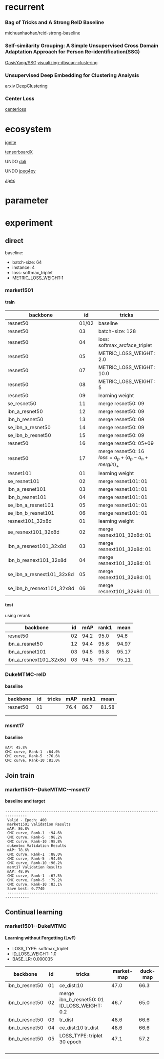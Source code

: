 # recurrent

### Bag of Tricks and A Strong ReID Baseline

[michuanhaohao/reid-strong-baseline](https://github.com/michuanhaohao/reid-strong-baseline)

### Self-similarity Grouping: A Simple Unsupervised Cross Domain Adaptation Approach for Person Re-identification(SSG)

[OasisYang/SSG](https://github.com/OasisYang/SSG)
[visualizing-dbscan-clustering](https://www.naftaliharris.com/blog/visualizing-dbscan-clustering/)

### Unsupervised Deep Embedding for Clustering Analysis

[arxiv](https://arxiv.org/abs/1511.06335)
[DeepClustering](https://github.com/Deepayan137/DeepClustering)


### Center Loss

[centerloss](https://github.com/jxgu1016/MNIST_center_loss_pytorch/blob/master/MNIST_with_centerloss.py)



# ecosystem

[ignite](https://github.com/pytorch/ignite)

[tensorboardX](https://github.com/lanpa/tensorboardX)

UNDO [dali](https://github.com/NVIDIA/DALI)

UNDO [jpeg4py](https://github.com/ajkxyz/jpeg4py)

[apex](https://github.com/NVIDIA/apex)

# parameter

# experiment

## direct

baseline:

- batch-size: 64
- instance: 4
- loss: softmax_triplet
- METRIC_LOSS_WEIGHT:1

### market1501

#### train

| backbone                  | id    | tricks                                                       | mAP  | rank1 | mean  |
| ------------------------- | ----- | ------------------------------------------------------------ | ---- | ----- | ----- |
| resnet50                  | 01/02 | baseline                                                     | 85.8 | 94.2  | 90.10 |
| resnet50                  | 03    | batch-size: 128                                              | 85.0 | 93.8  | 89.97 |
| resnet50                  | 04    | loss: softmax_arcface_triplet                                | 70.9 | 89.2  | 81.01 |
| resnet50                  | 05    | METRIC_LOSS_WEIGHT: 2.0                                      | 86.5 | 94.1  | 90.30 |
| resnet50                  | 07    | METRIC_LOSS_WEIGHT: 10.0                                     | 84.4 | 92.6  | 88.50 |
| resnet50                  | 08    | METRIC_LOSS_WEIGHT: 5                                        | 85.6 | 93.9  | 89.70 |
| resnet50                  | 09    | learning weight                                              | 86.7 | 93.9  | 90.36 |
| se_resnet50               | 11    | merge resnet50: 09                                           | 86.2 | 93.6  | 89.94 |
| ibn_a_resnet50            | 12    | merge resnet50: 09                                           | 88.3 | 95.0  | 91.68 |
| ibn_b_resnet50            | 13    | merge resnet50: 09                                           | 83.6 | 92.8  | 88.17 |
| se_ibn_a_resnet50         | 14    | merge resnet50: 09                                           | 87.9 | 94.5  | 91.21 |
| se_ibn_b_resnet50         | 15    | merge resnet50: 09                                           | 82.6 | 92.6  | 87.63 |
| resnet50                  | 16    | merge resnet50: 05+09                                        | 86.5 | 93.9  | 90.18 |
| resnet50                  | 17    | merge resnet50: 16 <br/>$loss = a_p + (a_p - a_n + mergin)_+$ | 86.2 | 94.3  | 90.26 |
| resnet101                 | 01    | learning weight                                              | 87.7 | 94.6  | 91.15 |
| se_resnet101              | 02    | merge resnet101: 01                                          | 87.5 | 94.3  | 90.98 |
| ibn_a_resnet101           | 03    | merge resnet101: 01                                          | 88.6 | 95    | 91.77 |
| ibn_b_resnet101           | 04    | merge resnet101: 01                                          | 83.6 | 92.8  | 88.22 |
| se_ibn_a_resnet101        | 05    | merge resnet101: 01                                          | 88.6 | 94.8  | 91.70 |
| se_ibn_b_resnet101        | 06    | merge resnet101: 01                                          | 83.7 | 93.5  | 88.57 |
| resnext101_32x8d          | 01    | learning weight                                              | 88.6 | 95.0  | 91.81 |
| se_resnext101_32x8d       | 02    | merge resnext101_32x8d: 01                                   | 88.3 | 95.0  | 91.66 |
| ibn_a_resnext101_32x8d    | 03    | merge resnext101_32x8d: 01                                   | 89.0 | 95.3  | 92.16 |
| ibn_b_resnext101_32x8d    | 04    | merge resnext101_32x8d: 01                                   | 84.1 | 93.1  | 88.61 |
| se_ibn_a_resnext101_32x8d | 05    | merge resnext101_32x8d: 01                                   | 88.6 | 95.3  | 91.98 |
| se_ibn_b_resnext101_32x8d | 06    | merge resnext101_32x8d: 01                                   | 83.4 | 92.7  | 88.29 |
#### test

using rerank

| backbone               | id   | mAP  | rank1 | mean  |
| ---------------------- | ---- | ---- | ----- | ----- |
| resnet50               | 02   | 94.2 | 95.0  | 94.6  |
| ibn_a_resnet50         | 12   | 94.4 | 95.6  | 94.97 |
| ibn_a_resnet101        | 03   | 94.5 | 95.8  | 95.17 |
| ibn_a_resnext101_32x8d | 03   | 94.5 | 95.7  | 95.11 |

### DukeMTMC-reID

#### baseline

| backbone | id   | tricks | mAP  | rank1 | mean  |
| -------- | ---- | ------ | ---- | ----- | ----- |
| resnet50 | 01   |        | 76.4 | 86.7  | 81.58 |
|          |      |        |      |       |       |
|          |      |        |      |       |       |

### msmt17

#### baseline
```shell script
mAP: 45.8%
CMC curve, Rank-1  :64.0%
CMC curve, Rank-5  :76.6%
CMC curve, Rank-10 :81.0%
```

## Join train

### market1501--DukeMTMC--msmt17 

#### baseline and target
```shell script
--------------------------------------------------------------------------------
 Valid - Epoch: 400
 market1501 Validation Results
 mAP: 86.8%
 CMC curve, Rank-1  :94.6%
 CMC curve, Rank-5  :98.2%
 CMC curve, Rank-10 :98.8%
 dukemtmc Validation Results
 mAP: 78.6%
 CMC curve, Rank-1  :88.0%
 CMC curve, Rank-5  :94.6%
 CMC curve, Rank-10 :96.2%
 msmt17 Validation Results
 mAP: 48.9%
 CMC curve, Rank-1  :67.5%
 CMC curve, Rank-5  :79.2%
 CMC curve, Rank-10 :83.1%
 Save best: 0.7740
 --------------------------------------------------------------------------------
```

## Continual learning

### market1501--DukeMTMC

#### Learning without Forgetting (LwF)

- LOSS_TYPE: softmax_triplet
- ID_LOSS_WEIGHT: 1.0
- BASE_LR: 0.000035

| backbone       | id   | tricks                                          | market-map | duck-map |
| -------------- | ---- | ----------------------------------------------- | ---------- | -------- |
| ibn_b_resnet50 | 01   | ce_dist:10                                      | 47.0       | 66.3     |
| ibn_b_resnet50 | 02   | merge ibn_b_resnet50: 01<br>ID_LOSS_WEIGHT: 0.2 | 46.7       | 65.0     |
| ibn_b_resnet50 | 03   | tr_dist                                         | 48.6       | 66.6     |
| ibn_b_resnet50 | 04   | ce_dist:10 tr_dist                              | 48.6       | 66.6     |
| ibn_b_resnet50 | 05   | LOSS_TYPE: triplet<br>30 epoch                  | 47.1       | 57.2     |
|                |      |                                                 |            |          |
|                |      |                                                 |            |          |
|                |      |                                                 |            |          |
|                |      |                                                 |            |          |

